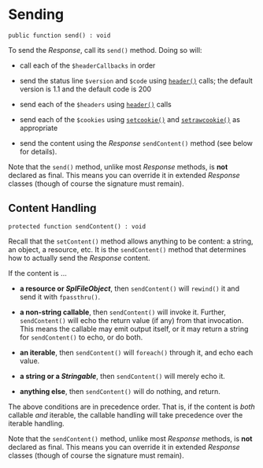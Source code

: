 # Sending

`public function send() : void`

To send the _Response_, call its `send()` method. Doing so will:

- call each of the `$headerCallbacks` in order

- send the status line `$version` and `$code` using [`header()`](https://php.net/header)
  calls; the default version is 1.1 and the default code is 200

- send each of the `$headers` using [`header()`](https://php.net/header) calls

- send each of the `$cookies` using [`setcookie()`](https://php.net/setcookie)
  and [`setrawcookie()`](https://php.net/setrawcookie) as appropriate

- send the content using the _Response_ `sendContent()` method (see below for
  details).

Note that the `send()` method, unlike most _Response_ methods, is **not**
declared as final. This means you can override it in extended _Response_ classes
(though of course the signature must remain).

## Content Handling

`protected function sendContent() : void`

Recall that the `setContent()` method allows anything to be content: a string,
an object, a resource, etc. It is the `sendContent()` method that determines
how to actually send the _Response_ content.

If the content is ...

- **a resource or _SplFileObject_**, then `sendContent()` will `rewind()` it and
  send it with `fpassthru()`.

- **a non-string callable**, then `sendContent()` will invoke it. Further,
  `sendContent()` will echo the return value (if any) from that invocation. This
  means the callable may emit output itself, or it may return a string for
  `sendContent()` to echo, or do both.

- **an iterable**, then `sendContent()` will `foreach()` through it, and echo
  each value.

- **a string or a _Stringable_**, then `sendContent()` will merely echo it.

- **anything else**, then `sendContent()` will do nothing, and return.

The above conditions are in precedence order. That is, if the content is
*both* callable *and* iterable, the callable handling will take precedence
over the iterable handling.

Note that the `sendContent()` method, unlike most _Response_ methods, is **not**
declared as final. This means you can override it in extended _Response_ classes
(though of course the signature must remain).
